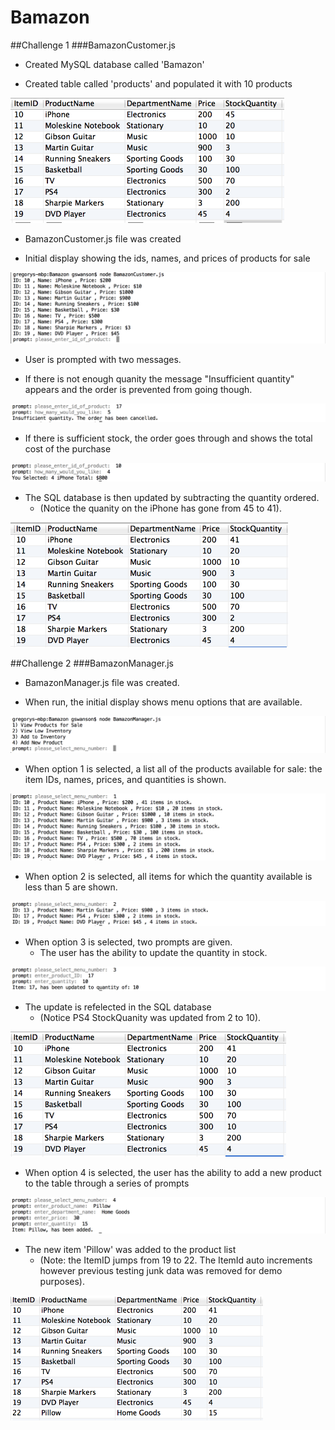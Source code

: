 # Bamazon

##Challenge 1
###BamazonCustomer.js

* Created MySQL database called 'Bamazon'

* Created table called 'products' and populated it with 10 products

<img src="https://github.com/gregswanson/Bamazon/blob/master/img/img1.png" alt="Image 1" height="200px"/>

* BamazonCustomer.js file was created

* Initial display showing the ids, names, and prices of products for sale

![Image 2](https://github.com/gregswanson/Bamazon/blob/master/img/img2.png)

* User is prompted with two messages.

* If there is not enough quanity the message "Insufficient quantity" appears and the order is prevented from going though.

![Image 3](https://github.com/gregswanson/Bamazon/blob/master/img/img3.png)

* If there is sufficient stock, the order goes through and shows the total cost of the purchase

![Image 4](https://github.com/gregswanson/Bamazon/blob/master/img/img4.png)

* The SQL database is then updated by subtracting the quantity ordered.
	* (Notice the quanity on the iPhone has gone from 45 to 41).

<img src="https://github.com/gregswanson/Bamazon/blob/master/img/img5.png" alt="Image 5" height="200px"/>

##Challenge 2
###BamazonManager.js

* BamazonManager.js file was created.

* When run, the initial display shows menu options that are available.

![Image 6](https://github.com/gregswanson/Bamazon/blob/master/img/img6.png)

* When option 1 is selected, a list all of the products available for sale: the item IDs, names, prices, and quantities is shown. 

![Image 7](https://github.com/gregswanson/Bamazon/blob/master/img/img7.png)

* When option 2 is selected, all items for which the quantity available is less than 5 are shown.

![Image 8](https://github.com/gregswanson/Bamazon/blob/master/img/img8.png)

* When option 3 is selected, two prompts are given.
	* The user has the ability to update the quantity in stock. 

![Image 9a](https://github.com/gregswanson/Bamazon/blob/master/img/img9a.png)

* The update is refelected in the SQL database
	* (Notice PS4 StockQuanity was updated from 2 to 10).

<img src="https://github.com/gregswanson/Bamazon/blob/master/img/img9b.png" alt="Image 9b" height="200px"/>

* When option 4 is selected, the user has the ability to add a new product to the table through a series of prompts

![Image 10a](https://github.com/gregswanson/Bamazon/blob/master/img/img10a.png)

* The new item 'Pillow' was added to the product list
	* (Note: the ItemID jumps from 19 to 22. The ItemId auto increments however previous testing junk data was removed for demo purposes). 

<img src="https://github.com/gregswanson/Bamazon/blob/master/img/img10b.png" alt="Image 10b" height="200px"/>



